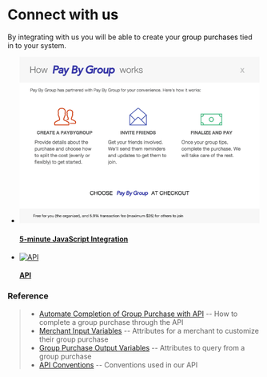 
<div class="info_unit">
  <h1>Connect with <span style="color:black;">us</span> </h1>
  <p>By integrating with us you will be able to create your <span style="color:black;">group purchases</span> tied in to your system.</p>
</div>

<ul id="squares">
      <li>
        <a href="/js_integration">
          <img alt="JavaScript Integration" src="/images/popup.png">
          <h4>5-minute JavaScript Integration</h4>
        </a>
      </li>
      <li>
        <a href="/pbgapis">
          <img alt="API" src="/images/api.jpg">
          <h4>API</h4>
        </a>
      </li>
  </ul>

### Reference
>- [Automate Completion of Group Purchase with API](/group_purchase_complete_with_api)  --  How to complete a group purchase through the API
>- [Merchant Input Variables](/merchant_input_variables)  --  Attributes for a merchant to customize their group purchase
>- [Group Purchase Output Variables](/group_purchase_output_variables)  --  Attributes to query from a group purchase
>- [API Conventions](/api_conventions)  --  Conventions used in our API
